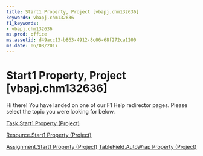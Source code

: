 ```yaml
---
title: Start1 Property, Project [vbapj.chm132636]
keywords: vbapj.chm132636
f1_keywords:
- vbapj.chm132636
ms.prod: office
ms.assetid: d49acc13-b863-4912-8c06-68f272ca1200
ms.date: 06/08/2017
---
```



# Start1 Property, Project [vbapj.chm132636]

Hi there! You have landed on one of our F1 Help redirector pages. Please select the topic you were looking for below.

[Task.Start1 Property (Project)](http://msdn.microsoft.com/library/000b808a-955d-c843-4af6-0b735a7fb2b8%28Office.15%29.aspx)

[Resource.Start1 Property (Project)](http://msdn.microsoft.com/library/f6ffeef7-d920-feb5-ba87-6603cede152b%28Office.15%29.aspx)

[Assignment.Start1 Property (Project)](http://msdn.microsoft.com/library/06c9ff33-867e-872b-9421-8a8058de3524%28Office.15%29.aspx)
[TableField.AutoWrap Property (Project)](http://msdn.microsoft.com/library/03364d30-736e-ae90-8e68-bf702b40444e%28Office.15%29.aspx)

